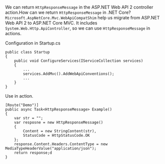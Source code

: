 We can return `HttpResponseMessage` in the ASP.NET Web API 2 controller action.How can we return `HttpResponseMessage` in .NET Core? `Microsoft.AspNetCore.Mvc.WebApiCompatShim` help us migrate from ASP.NET Web API 2 to ASP.NET Core MVC. It includes `System.Web.Http.ApiController`, so we can use `HttpResponseMessage` in actions.

Configuration in Startup.cs
```
public class Startup
{
	public void ConfigureServices(IServiceCollection services)
	{
		...
		services.AddMvc().AddWebApiConventions();
		...
	}
}
```

Use in action.
```
[Route("Demo")]
public async Task<HttpResponseMessage> Example()
{
	var str = "";
	var resposne = new HttpResponseMessage()
	{
		Content = new StringContent(str),
		StatusCode = HttpStatusCode.OK
	};
	response.Content.Headers.ContentType = new MediaTypeHeaderValue("application/json");
	return response;d
}
```
